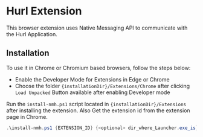 # Hurl Extension

This browser extension uses Native Messaging API to communicate with the Hurl Application.

## Installation

To use it in Chrome or Chromium based browsers, follow the steps below:

- Enable the Developer Mode for Extensions in Edge or Chrome
- Choose the folder `{installationDir}/Extensions/Chrome` after clicking `Load Unpacked` Button available after enabling Developer mode

Run the `install-nmh.ps1` script located in `{installationDir}/Extensions` after installing the extension. Also Get the extension id from the extension page in Chrome.

```powershell
.\install-nmh.ps1 {EXTENSION_ID} {<optional> dir_where_Launcher.exe_is}
```

